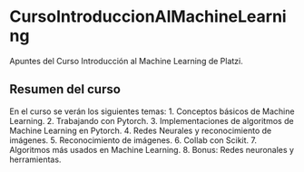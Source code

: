 # CursoIntroduccionAlMachineLearning
Apuntes del Curso Introducción al Machine Learning de Platzi.

<h2>Resumen del curso</h2>
En el curso se verán los siguientes temas:
  1. Conceptos básicos de Machine Learning.
  2. Trabajando con Pytorch.
  3. Implementaciones de algoritmos de Machine Learning en Pytorch.
  4. Redes Neurales y reconocimiento de imágenes.
  5. Reconocimiento de imágenes.
  6. Collab con Scikit.
  7. Algoritmos más usados en Machine Learning.
  8. Bonus: Redes neuronales y herramientas.
